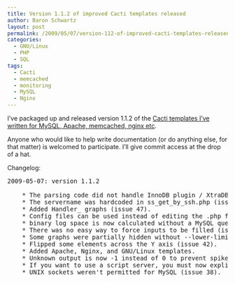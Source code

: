 ```yaml
---
title: Version 1.1.2 of improved Cacti templates released
author: Baron Schwartz
layout: post
permalink: /2009/05/07/version-112-of-improved-cacti-templates-released/
categories:
  - GNU/Linux
  - PHP
  - SQL
tags:
  - Cacti
  - memcached
  - monitoring
  - MySQL
  - Nginx
---
```

I&#8217;ve packaged up and released version 1.1.2 of the [Cacti templates I&#8217;ve written for MySQL, Apache, memcached, nginx etc][1].

Anyone who would like to help write documentation (or do anything else, for that matter) is welcomed to participate. I&#8217;ll give commit access at the drop of a hat.

Changelog:

<pre>2009-05-07: version 1.1.2

	* The parsing code did not handle InnoDB plugin / XtraDB (issue 52).
	* The servername was hardcoded in ss_get_by_ssh.php (issue 57).
	* Added Handler_ graphs (issue 47).
	* Config files can be used instead of editing the .php file (issue 39).
	* binary log space is now calculated without a MySQL query (issue 48).
	* There was no easy way to force inputs to be filled (issue 45).
	* Some graphs were partially hidden without --lower-limit (issue 43).
	* Flipped some elements across the Y axis (issue 42).
	* Added Apache, Nginx, and GNU/Linux templates.
	* Unknown output is now -1 instead of 0 to prevent spikes in graphs.
	* If you want to use a script server, you must now explicitly configure it.
	* UNIX sockets weren't permitted for MySQL (issue 38).
</pre>

 [1]: http://code.google.com/p/mysql-cacti-templates/